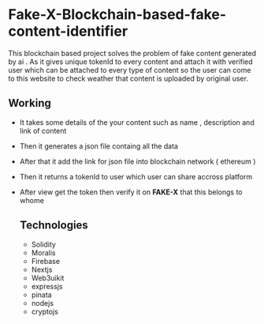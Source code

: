 # Fake-X-Blockchain-based-fake-content-identifier
This blockchain based project solves the problem of fake content generated by ai . As it gives unique tokenId to every content and attach it with verified user which can be attached to every type of content so the user can come to this website to check weather that content is uploaded by original user.

## Working
* It takes some details of the your content such as name , description and link of content
* Then it generates a json file containg all the data
* After that it add the link for json file into blockchain network ( ethereum )
* Then it returns a tokenId to user which user can share accross platform
* After view get the token then verify it on **FAKE-X** that this belongs to whome

  ## Technologies
  * Solidity
  * Moralis
  * Firebase
  * Nextjs
  * Web3uikit
  * expressjs
  * pinata
  * nodejs
  * cryptojs
